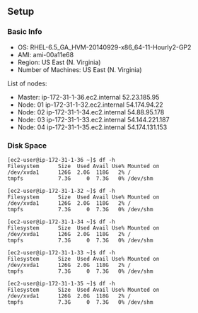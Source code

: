 ## Setup

### Basic Info

* OS: RHEL-6.5_GA_HVM-20140929-x86_64-11-Hourly2-GP2
* AMI: ami-00a11e68
* Region: US East (N. Virginia)
* Number of Machines: US East (N. Virginia)

List of nodes:

* Master:	ip-172-31-1-36.ec2.internal 52.23.185.95
* Node: 01 ip-172-31-1-32.ec2.internal 54.174.94.22
* Node: 02 ip-172-31-1-34.ec2.internal 54.88.95.178
* Node: 03 ip-172-31-1-33.ec2.internal 54.144.221.187
* Node: 04 ip-172-31-1-35.ec2.internal 54.174.131.153


### Disk Space 

```
[ec2-user@ip-172-31-1-36 ~]$ df -h
Filesystem      Size  Used Avail Use% Mounted on
/dev/xvda1      126G  2.0G  118G   2% /
tmpfs           7.3G     0  7.3G   0% /dev/shm
```
```
[ec2-user@ip-172-31-1-32 ~]$ df -h
Filesystem      Size  Used Avail Use% Mounted on
/dev/xvda1      126G  2.0G  118G   2% /
tmpfs           7.3G     0  7.3G   0% /dev/shm
```
```
[ec2-user@ip-172-31-1-34 ~]$ df -h
Filesystem      Size  Used Avail Use% Mounted on
/dev/xvda1      126G  2.0G  118G   2% /
tmpfs           7.3G     0  7.3G   0% /dev/shm
```
```
[ec2-user@ip-172-31-1-33 ~]$ df -h
Filesystem      Size  Used Avail Use% Mounted on
/dev/xvda1      126G  2.0G  118G   2% /
tmpfs           7.3G     0  7.3G   0% /dev/shm
```
```
[ec2-user@ip-172-31-1-35 ~]$ df -h
Filesystem      Size  Used Avail Use% Mounted on
/dev/xvda1      126G  2.0G  118G   2% /
tmpfs           7.3G     0  7.3G   0% /dev/shm
```


